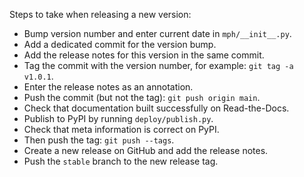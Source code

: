 ﻿Steps to take when releasing a new version:
* Bump version number and enter current date in `mph/__init__.py`.
* Add a dedicated commit for the version bump.
* Add the release notes for this version in the same commit.
* Tag the commit with the version number, for example: `git tag -a v1.0.1`.
* Enter the release notes as an annotation.
* Push the commit (but not the tag): `git push origin main`.
* Check that documentation built successfully on Read-the-Docs.
* Publish to PyPI by running `deploy/publish.py`.
* Check that meta information is correct on PyPI.
* Then push the tag: `git push --tags`.
* Create a new release on GitHub and add the release notes.
* Push the `stable` branch to the new release tag.
